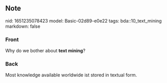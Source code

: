 ## Note
nid: 1651235078423
model: Basic-02d89-e0e22
tags: bda::10_text_mining
markdown: false

### Front
Why do we bother about <b>text mining</b>?

### Back
Most knowledge available worldwide ist stored in textual form.
